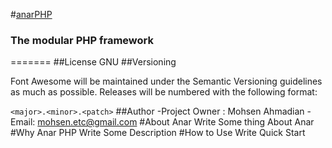 #[anarPHP](http://anarphp.ir)
### The modular PHP framework
=======
##License
GNU
##Versioning

Font Awesome will be maintained under the Semantic Versioning guidelines as much as possible. Releases will be numbered
with the following format:

`<major>.<minor>.<patch>`
##Author
-Project Owner : Mohsen Ahmadian
-Email: mohsen.etc@gmail.com
#About Anar 
 Write Some thing About Anar
#Why Anar PHP 
  Write Some Description
#How to Use
  Write Quick Start  
  
